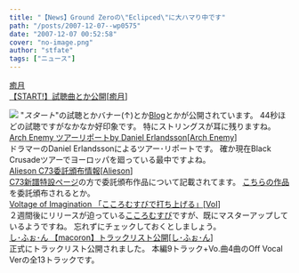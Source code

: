 ```yaml
---
title: "【News】Ground Zeroの\"Eclipced\"に大ハマり中です"
path: "/posts/2007-12-07--wp0575"
date: "2007-12-07 00:52:58"
cover: "no-image.png"
author: "stfate"
tags: ["ニュース"]
---
```


<style type="text/css">
<!--
p {white-space: pre-wrap};
-->
</style>

<a class="topics" href="http://www.team-e.co.jp/start/index.html" target="_blank">癒月 【START!】試聴曲とか公開</a><span class="junre">[<a href="http://aonokioku.sakura.ne.jp/" target="_blank">癒月</a>]</span>
<div class="news"><a href="http://www.team-e.co.jp/start" target="_blank"><img src="http://stfate.net/img/start_banL.jpg" class="image" /></a>
"<em>スタート</em>"の試聴とかバナー(↑)とか<a href="http://start-yuduki.blogspot.com/" target="_blank">Blog</a>とかが公開されています。
44秒ほどの試聴ですがなかなか好印象です。
特にストリングスが耳に残りますね。</div>
<a class="topics" href="http://www.archenemy.net/japan/index.php?subaction=showfull&id=1197017772&archive=&start_from=&ucat=1&" target="_blank">Arch Enemy ツアーリポートby Daniel Erlandsson</a><span class="junre">[<a href="http://www.archenemy.net/japan/" target="_blank">Arch Enemy</a>]</span>
<div class="news">ドラマーのDaniel Erlandssonによるツアー･リポートです。
確か現在Black Crusadeツアーでヨーロッパを廻っている最中ですよね。</div>
<a class="topics" href="http://www.alieson.net/" target="_blank">Alieson C73委託頒布情報</a><span class="junre">[<a href="http://www.alieson.net/" target="_blank">Alieson</a>]</span>
<div class="news"><a href="http://www.alieson.net/html/hie/index.html" target="_blank">C73新譜特設ページ</a>の方で委託頒布作品について記載されてます。
<a href="http://tlsa01mito.kagennotuki.com/" target="_blank">こちらの作品</a>を委託頒布されるとか。</div>
<a class="topics" href="http://aciblog.exblog.jp/" target="_blank">Voltage of Imagination 「こころむすびで打ち上げる」</a><span class="junre">[<a href="http://www.voltagenation.com/" target="_blank">VoI</a>]</span>
<div class="news">２週間後にリリースが迫っている<a href="http://www.animate.tv/kokoro-musubi/" target="_blank">こころむすび</a>ですが、既にマスターアップしているようですね。
忘れずにチェックしておくとしましょう。</div>
<a class="topics" href="http://cure.product.co.jp/chiffon/" target="_blank">し･ふぉ･ん 【macoron】トラックリスト公開</a><span class="junre">[<a href="http://cure.product.co.jp/chiffon/" target="_blank">し･ふぉ･ん</a>]</span>
<div class="news">正式にトラックリスト公開されました。
本編9トラック+Vo.曲4曲のOff Vocal Verの全13トラックです。</div>
